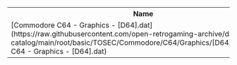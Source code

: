 <table>
<tr><th>Name</th><th>Size</th></tr>
<tr><td>[Commodore C64 - Graphics - [D64].dat](https://raw.githubusercontent.com/open-retrogaming-archive/dat-catalog/main/root/basic/TOSEC/Commodore/C64/Graphics/[D64]/Commodore C64 - Graphics - [D64].dat)</td><td>2173450</td></tr>
</table>
